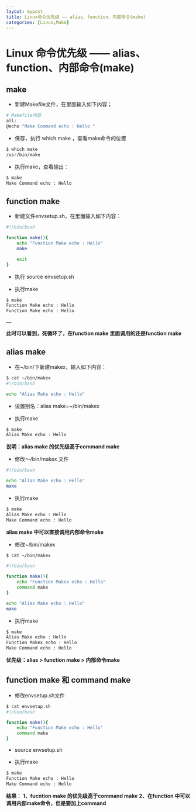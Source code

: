 ```yaml
---
layout: mypost
title: Linux命令优先级 —— alias、function、内部命令(make)
categories: [Linux,Make]
---
```

# Linux 命令优先级 —— alias、function、内部命令(make)

## make

+ 新建Makefile文件，在里面输入如下内容；

```bash
# Makefile内容
all:
@echo "Make Command echo : Hello "
```

+ 保存，执行 which make ，查看make命令的位置

```bash
$ which make
/usr/bin/make
```

+ 执行make，查看输出：

```bash
$ make
Make Command echo : Hello

```

## function make

+ 新建文件envsetup.sh，在里面输入如下内容：

```bash
#!/bin/bash

function make(){
    echo "Function Make echo : Hello"
    make

    exit
}

```

+ 执行 source envsetup.sh

+ 执行make

```bash
$ make
Function Make echo : Hello
Function Make echo : Hello

……
```

**此时可以看到，死循环了，在function make 里面调用的还是function make**

## alias make 

+ 在~/bin/下新建makex，输入如下内容：

```bash
$ cat ~/bin/makex
#!/bin/bash

echo "Alias Make echo : Hello"

```

+ 设置别名：alias make=~/bin/makex

+ 执行make

```bash
$ make
Alias Make echo : Hello
```

**说明：alias make 的优先级高于command make**

+ 修改～/bin/makex 文件

```bash
#!/bin/bash

echo "Alias Make echo : Hello"
make
```

+ 执行make

```bash
$ make
Alias Make echo : Hello
Make Command echo : Hello

```

**alias make 中可以直接调用内部命令make**

+ 修改~/bin/makex

```bash
$ cat ~/bin/makex

#!/bin/bash

function make(){
    echo "Function Makex echo : Hello"
    command make
}

echo "Alias Make echo : Hello"
make

```

+ 执行make

```bash
$ make
Alias Make echo : Hello
Function Makex echo : Hello
Make Command echo : Hello

```

**优先级：alias > function make > 内部命令make**

## function make 和 command make

+ 修改envsetup.sh文件

```bash
$ cat envsetup.sh
#!/bin/bash

function make(){
    echo "Function Make echo : Hello"
    command make
}

```

+ source envsetup.sh

+ 执行make

```bash
$ make
Function Make echo : Hello
Make Command echo : Hello

```

**结果：**
**1、fucntion make 的优先级高于command make**
**2、在function 中可以调用内部make命令，但是要加上command**